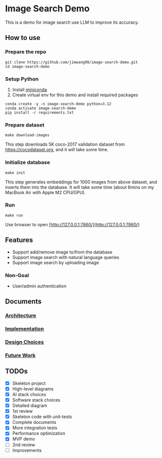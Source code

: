 # Image Search Demo

This is a demo for image search use LLM to improve its accuracy.

## How to use

### Prepare the repo

```
git clone https://github.com/jimwang99/image-search-demo.git
cd image-search-demo
```

### Setup Python

1. Install [miniconda](https://docs.anaconda.com/miniconda/install/#quick-command-line-install)
2. Create virtual env for this demo and install required packages
```
conda create -y -n image-search-demo python=3.12
conda activate image-search-demo
pip install -r requirements.txt
```

### Prepare dataset

```
make download-images
```
This step downloads 5K coco-2017 validation dataset from https://cocodataset.org, and it will take some time.

### Initialize database

```
make init
```
This step generates embeddings for 1000 images from above dataset, and inserts them into the database. It will take some time (about 6mins on my MacBook Air with Apple M2 CPU/GPU).

### Run

```
make run
```

Use browser to open [http://127.0.0.1:7860/](http://127.0.0.1:7860/)

## Features

- Support add/remove image to/from the database
- Support image search with natural language queries
- Support image search by uploading image

### Non-Goal

- User/admin authentication


## Documents

### [Architecture](./docs/architecture.md)
### [Implementation](./docs/implementation.md)
### [Design Choices](./docs/design-choices.md)
### [Future Work](./docs/future-work.md)

## TODOs

- [x] Skeleton project
- [x] High-level diagrams
- [x] AI stack choices
- [x] Software stack choices
- [x] Detailed diagram
- [x] 1st review
- [x] Skeleton code with unit-tests
- [x] Complete documents
- [x] More integration tests
- [x] Performance optimization
- [x] MVP demo
- [ ] 2nd review
- [ ] Improvements
